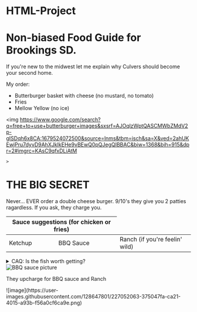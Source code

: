 # HTML-Project
<!DOCTYPE html>
<html>
<head>
<title>Mason's Culvers Best</title>
</head>
<body>

<h1>Non-biased Food Guide for Brookings SD.</h1>
<p>If you're new to the midwest let me explain why Culvers should become your second home.
</p>

<p>My order: <p>
<ul>
  <li>Butterburger basket with cheese (no mustard, no tomato)</li>
  <li>Fries</li>
  <li>Mellow Yellow (no ice)</li>
</ul>

<img https://www.google.com/search?q=free+to+use+butterburger+images&sxsrf=AJOqlzWptQASCMWbZMdV2p-gISDqh6x8CA:1679524072500&source=lnms&tbm=isch&sa=X&ved=2ahUKEwjPru7dyvD9AhXJkIkEHe9vBEwQ0pQJegQIBBAC&biw=1368&bih=915&dpr=2#imgrc=KAsC9qfxDLiAtM
     
    
    >


<h1>THE BIG SECRET</h1>

<p>Never... EVER order a double cheese burger. 9/10's they give you 2 patties ragardless. If you ask, they charge you.</p>

<table>
    <thead>
        <tr>
            <th colspan="2">Sauce suggestions (for chicken or fries)</th>
        </tr>
    </thead>
    <tbody>
        <tr>
            <td>Ketchup</td>
            <td>BBQ Sauce</td>
            <td>Ranch (if you're feelin' wild)</td>
        </tr>
    </tbody>
</table>


<details>
   
   
   <summary>CAQ: Is the fish worth getting?</summary>
    Wouldn't know.

</details>

<div class="warning">
    <img src="/media/examples/leopard.jpg"
         alt="BBQ sauce picture">
    <p>They upcharge for BBQ sauce and Ranch</p>
</div>




</body>
</html>
![image](https://user-images.githubusercontent.com/128647801/227052063-375047fa-ca21-4015-a93b-f56a0cf6ca9e.png)

